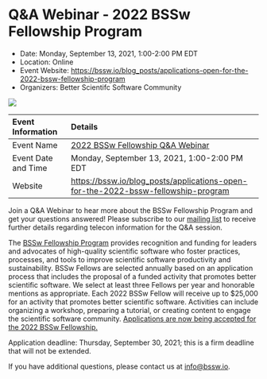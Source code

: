 # Q&A Webinar - 2022 BSSw Fellowship Program

- Date: Monday, September 13, 2021, 1:00-2:00 PM EDT 
- Location: Online
- Event Website: https://bssw.io/blog_posts/applications-open-for-the-2022-bssw-fellowship-program
- Organizers: Better Scientifc Software Community

<img src="https://raw.githubusercontent.com/betterscientificsoftware/bssw.io/master/images/Blog_2108_FellowsAppOpen.png">

Event Information | Details
:--- | :---			   
Event Name | [2022 BSSw Fellowship Q&A Webinar](https://bssw.io/blog_posts/applications-open-for-the-2022-bssw-fellowship-program)
Event Date and Time | Monday, September 13, 2021, 1:00-2:00 PM EDT
Website | https://bssw.io/blog_posts/applications-open-for-the-2022-bssw-fellowship-program

Join a Q&A Webinar to hear more about the BSSw Fellowship Program and get your questions answered! Please subscribe to our [mailing list](https://bssw.io/pages/receive-our-email-digest) to receive further details regarding telecon information for the Q&A session.

The [BSSw Fellowship Program](https://bssw.io/fellowship) provides recognition and funding for leaders and advocates of high-quality scientific software who foster practices, processes, and tools to improve scientific software productivity and sustainability. BSSw Fellows are selected annually based on an application process that includes the proposal of a funded activity that promotes better scientific software. We select at least three Fellows per year and honorable mentions as appropriate. Each 2022 BSSw Fellow will receive up to $25,000 for an activity that promotes better scientific software. Activities can include organizing a workshop, preparing a tutorial, or creating content to engage the scientific software community. [Applications are now being accepted for the 2022 BSSw Fellowship.](https://bssw.io/pages/apply-for-the-bssw-fellowship-program) 
  
Application deadline: Thursday, September 30, 2021; this is a firm deadline that will not be extended.

If you have additional questions, please contact us at info@bssw.io.

<!---
Publish: preview
Pinned: no
Topics: funding sources and programs, projects and organizations
RSS update: 2021-08-27
--->
